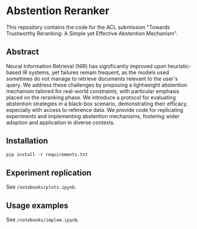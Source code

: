 # Abstention Reranker

This repository contains the code for the ACL submission "Towards Trustworthy Reranking: A Simple yet Effective Abstention Mechanism".

## Abstract

Neural Information Retrieval (NIR) has significantly improved upon heuristic-based IR systems, yet failures remain frequent, as the models used sometimes do not manage to retrieve documents relevant to the user's query. We address these challenges by proposing a lightweight abstention mechanism tailored for real-world constraints, with particular emphasis placed on the reranking phase. We introduce a protocol for evaluating abstention strategies in a black-box scenario, demonstrating their efficacy, especially with access to reference data. We provide code for replicating experiments and implementing abstention mechanisms, fostering wider adoption and application in diverse contexts.

## Installation
```python
pip install -r requirements.txt
```

## Experiment replication

See `/notebooks/plots.ipynb`.

## Usage examples

See `/notebooks/implem.ipynb`.
